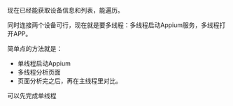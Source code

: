 现在已经能获取设备信息和列表，能遍历。



同时连接两个设备可行，现在就是要多线程：多线程启动Appium服务，多线程打开APP。



简单点的方法就是：

- 单线程启动Appium
- 多线程分析页面
- 页面分析完之后，再在主线程里对比。

可以先完成单线程